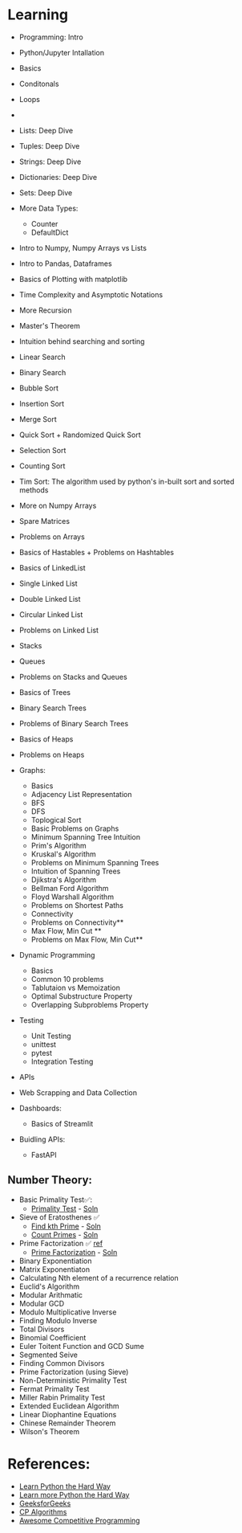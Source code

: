 # Learning


- Programming: Intro
- Python/Jupyter Intallation
- Basics
- Conditonals
- Loops
- 
- Lists: Deep Dive
- Tuples: Deep Dive
- Strings: Deep Dive
- Dictionaries: Deep Dive
- Sets: Deep Dive
- More Data Types:
    - Counter
    - DefaultDict
- Intro to Numpy, Numpy Arrays vs Lists
- Intro to Pandas, Dataframes
- Basics of Plotting with matplotlib
- Time Complexity and Asymptotic Notations
- More Recursion
- Master's Theorem
- Intuition behind searching and sorting
- Linear Search
- Binary Search
- Bubble Sort
- Insertion Sort
- Merge Sort
- Quick Sort + Randomized Quick Sort
- Selection Sort
- Counting Sort
- Tim Sort: The algorithm used by python's in-built sort and sorted methods
- More on Numpy Arrays
- Spare Matrices
- Problems on Arrays
- Basics of Hastables + Problems on Hashtables
- Basics of LinkedList
- Single Linked List
- Double Linked List
- Circular Linked List
- Problems on Linked List
- Stacks
- Queues
- Problems on Stacks and Queues
- Basics of Trees
- Binary Search Trees
- Problems of Binary Search Trees
- Basics of Heaps
- Problems on Heaps
- Graphs: 
    - Basics
    - Adjacency List Representation
    - BFS
    - DFS
    - Toplogical Sort
    - Basic Problems on Graphs
    - Minimum Spanning Tree Intuition
    - Prim's Algorithm
    - Kruskal's Algorithm
    - Problems on Minimum Spanning Trees
    - Intuition of Spanning Trees
    - Djikstra's Algorithm
    - Bellman Ford Algorithm
    - Floyd Warshall Algorithm
    - Problems on Shortest Paths
    - Connectivity
    - Problems on Connectivity**
    - Max Flow, Min Cut **
    - Problems on Max Flow, Min Cut**
- Dynamic Programming
    - Basics
    - Common 10 problems
    - Tablutaion vs Memoization
    - Optimal Substructure Property
    - Overlapping Subproblems Property

- Testing
    - Unit Testing
    - unittest
    - pytest
    - Integration Testing

- APIs

- Web Scrapping and Data Collection

- Dashboards:
    - Basics of Streamlit

- Buidling APIs:
    - FastAPI


## Number Theory:


- Basic Primality Test✅:
    - [Primality Test](https://www.codechef.com/problems/PRB01) - [Soln](./codechef/PRB01.py) 
- Sieve of Eratosthenes ✅
    - [Find kth Prime](https://www.spoj.com/problems/TDKPRIME/) - [Soln](./spoj/TDKPRIME.py)
    - [Count Primes](https://leetcode.com/problems/count-primes/) - [Soln](./leetcode/204.py)
- Prime Factorization ✅ [ref](./prime_factor_b.py)
    - [Prime Factorization](https://www.codechef.com/problems/GEEK09) - [Soln](./codechef/GEEK09.py)
- Binary Exponentiation
- Matrix Exponentiaton
- Calculating Nth element of a recurrence relation
- Euclid's Algorithm
- Modular Arithmatic
- Modular GCD
- Modulo Multiplicative Inverse
- Finding Modulo Inverse
- Total Divisors
- Binomial Coefficient
- Euler Toitent Function and GCD Sume
- Segmented Seive
- Finding Common Divisors
- Prime Factorization (using Sieve)
- Non-Deterministic Primality Test
- Fermat Primality Test
- Miller Rabin Primality Test
- Extended Euclidean Algorithm
- Linear Diophantine Equations
- Chinese Remainder Theorem
- Wilson's Theorem
# References:

- [Learn Python the Hard Way](https://www.amazon.com/Learn-Python-Hard-Way-Introduction/dp/0134692888)
- [Learn more Python the Hard Way](https://www.amazon.com/dp/0134123484)
- [GeeksforGeeks](https://www.geeksforgeeks.org/dynamic-programming/)
- [CP Algorithms](https://cp-algorithms.com/)
- [Awesome Competitive Programming](https://github.com/lnishan/awesome-competitive-programming)
